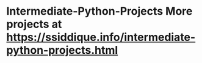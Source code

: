 # Intermediate-Python-Projects More projects at https://ssiddique.info/intermediate-python-projects.html

